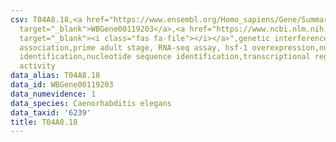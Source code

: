 ```yaml
---
csv: T04A8.18,<a href="https://www.ensembl.org/Homo_sapiens/Gene/Summary?db=core;g=WBGene00119203"
  target="_blank">WBGene00119203</a>,<a href="https://www.ncbi.nlm.nih.gov/pubmed/30894454"
  target="_blank"><i class="fas fa-file"></i></a>",genetic interference,functional
  association,prime adult stage, RNA-seq assay, hsf-1 overexpression,nucleotide sequence
  identification,nucleotide sequence identification,transcriptional regulation,up-regulates
  activity
data_alias: T04A8.18
data_id: WBGene00119203
data_numevidence: 1
data_species: Caenorhabditis elegans
data_taxid: '6239'
title: T04A8.18
---
```

